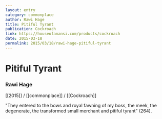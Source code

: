 ```yaml
---
layout: entry
category: commonplace
author: Rawi Hage
title: Pitiful Tyrant
publication: Cockroach
link: https://houseofanansi.com/products/cockroach
date: 2015-03-18
permalink: 2015/03/18/rawi-hage-pitiful-tyrant
---
```


# Pitiful Tyrant

### Rawi Hage

[[2015]] / [[commonplace]] / [[Cockroach]]

"They entered to the bows and royal fawning of my boss, the meek, the degenerate, the transformed small merchant and pitiful tyrant" (264).